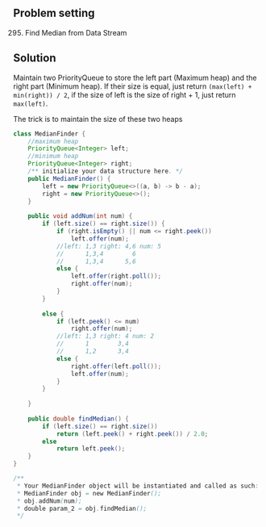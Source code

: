 ## Problem setting

295. Find Median from Data Stream

## Solution

Maintain two PriorityQueue to store the left part (Maximum heap) and the right part (Minimum heap).  If their size is equal, just return `(max(left) + min(right)) / 2`, if the size of left is the size of right + 1, just return `max(left)`.

The trick is to maintain the size of these two heaps

```java
class MedianFinder {
    //maximum heap
    PriorityQueue<Integer> left;
    //minimum heap
    PriorityQueue<Integer> right;
    /** initialize your data structure here. */
    public MedianFinder() {
        left = new PriorityQueue<>((a, b) -> b - a);
        right = new PriorityQueue<>();
    }
    
    public void addNum(int num) {
        if (left.size() == right.size()) {
            if (right.isEmpty() || num <= right.peek())
                left.offer(num);
            //left: 1,3 right: 4,6 num: 5
            //      1,3,4        6
            //      1,3,4      5,6
            else {
                left.offer(right.poll());
                right.offer(num);
            }
        }
            
        else {
            if (left.peek() <= num)
                right.offer(num);
            //left: 1,3 right: 4 num: 2
            //      1        3,4
            //      1,2      3,4
            else {
                right.offer(left.poll());
                left.offer(num);
            }
        }
            
    }
    
    public double findMedian() {
        if (left.size() == right.size())
            return (left.peek() + right.peek()) / 2.0;
        else
            return left.peek();
    }
}

/**
 * Your MedianFinder object will be instantiated and called as such:
 * MedianFinder obj = new MedianFinder();
 * obj.addNum(num);
 * double param_2 = obj.findMedian();
 */
```